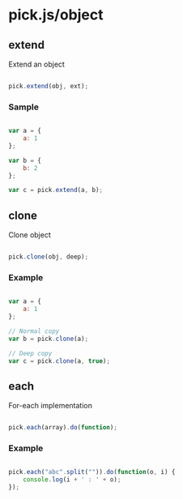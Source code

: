 # pick.js/object

## extend

Extend an object

```js

pick.extend(obj, ext);

```

### Sample

```js

var a = {
    a: 1
};

var b = {
    b: 2
};

var c = pick.extend(a, b);

```

## clone

Clone object

```js

pick.clone(obj, deep);

```

### Example

```js

var a = {
    a: 1
};

// Normal copy
var b = pick.clone(a);

// Deep copy
var c = pick.clone(a, true);

```

## each

For-each implementation

```js

pick.each(array).do(function);


```

### Example

```js

pick.each("abc".split("")).do(function(o, i) {
    console.log(i + ' : ' + o);
});

```
